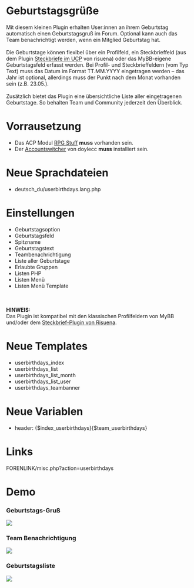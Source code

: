 # Geburtstagsgrüße
Mit diesem kleinen Plugin erhalten User:innen an ihrem Geburtstag automatisch einen Geburtstagsgruß im Forum. Optional kann auch das Team benachrichtigt werden, wenn ein Mitglied Geburtstag hat.<br>
<br>
Die Geburtstage können flexibel über ein Profilfeld, ein Steckbrieffeld (aus dem Plugin <a href="https://github.com/katjalennartz/application_ucp" target="_blank">Steckbriefe im UCP</a> von risuena) oder das MyBB-eigene Geburtstagsfeld erfasst werden. Bei Profil- und Steckbrieffeldern (vom Typ Text) muss das Datum im Format TT.MM.YYYY eingetragen werden – das Jahr ist optional, allerdings muss der Punkt nach dem Monat vorhanden sein (z.B. 23.05.).<br>
<br>
Zusätzlich bietet das Plugin eine übersichtliche Liste aller eingetragenen Geburtstage. So behalten Team und Community jederzeit den Überblick.

# Vorrausetzung
- Das ACP Modul <a href="https://github.com/little-evil-genius/rpgstuff_modul" target="_blank">RPG Stuff</a> <b>muss</b> vorhanden sein.
- Der <a href="https://doylecc.altervista.org/bb/downloads.php?dlid=26&cat=2" target="_blank">Accountswitcher</a> von doylecc <b>muss</b> installiert sein.

# Neue Sprachdateien
- deutsch_du/userbirthdays.lang.php

# Einstellungen
- Geburtstagsoption
- Geburtstagsfeld
- Spitzname
- Geburtstagstext
- Teambenachrichtigung
- Liste aller Geburtstage
- Erlaubte Gruppen
- Listen PHP
- Listen Menü
- Listen Menü Template
<br>
<br>
<b>HINWEIS:</b><br>
Das Plugin ist kompatibel mit den klassischen Profilfeldern von MyBB und/oder dem <a href="https://github.com/katjalennartz/application_ucp">Steckbrief-Plugin von Risuena</a>.

# Neue Templates
- userbirthdays_index
- userbirthdays_list
- userbirthdays_list_month
- userbirthdays_list_user
- userbirthdays_teambanner

# Neue Variablen
- header: {$index_userbirthdays}{$team_userbirthdays}

# Links
FORENLINK/misc.php?action=userbirthdays

# Demo 
### Geburtstags-Gruß
<img src="https://stormborn.at/plugins/birthday_index.png" />

### Team Benachrichtigung
<img src="https://stormborn.at/plugins/birthday_team.png" />

### Geburtstagsliste
<img src="https://stormborn.at/plugins/birthday_list.png" />
